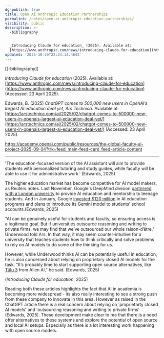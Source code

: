 ```yaml
---
dg-publish: true
title: Open Ai Anthropic Education Partnerships
permalink: /notes/open-ai-anthropic-education-partnerships/
visibility: public
description: >-
  -bibliography


  _Introducing Claude for education_ (2025). Available at:
  [https://www.anthropic.com/news/introducing-claude-for-education](https://www.anthropic.
updated: '2025-10-20T22:34:14.464Z'
---
```

[[-bibliography]]

_Introducing Claude for education_ (2025). Available at: [https://www.anthropic.com/news/introducing-claude-for-education](https://www.anthropic.com/news/introducing-claude-for-education) (Accessed: 23 April 2025).

Edwards, B. (2025) _ChatGPT comes to 500,000 new users in OpenAI’s largest AI education deal yet_, _Ars Technica_. Available at: [https://arstechnica.com/ai/2025/02/chatgpt-comes-to-500000-new-users-in-openais-largest-ai-education-deal-yet/](https://arstechnica.com/ai/2025/02/chatgpt-comes-to-500000-new-users-in-openais-largest-ai-education-deal-yet/) (Accessed: 23 April 2025).

https://academy.openai.com/public/resources/the-global-faculty-ai-project-2025-09-04?trk=feed_main-feed-card_feed-article-content

---

'The education-focused version of the AI assistant will aim to provide students with personalized tutoring and study guides, while faculty will be able to use it for administrative work.' (Edwards, 2025)

The higher education market has become competitive for AI model makers, as Reuters notes. Last November, Google's DeepMind division [partnered with a London university](https://www.reuters.com/technology/artificial-intelligence/british-pm-opens-google-backed-ai-campus-inspire-students-2024-11-27/) to provide AI education and mentorship to teenage students. And in January, Google [invested $120 million](https://www.reuters.com/technology/artificial-intelligence/google-pushes-global-agenda-educate-workers-lawmakers-ai-2025-01-25/) in AI education programs and plans to introduce its Gemini model to students' school accounts.(Edwards, 2025) 

"AI can be genuinely useful for students and faculty, so ensuring access is a legitimate goal. But if universities outsource reasoning and writing to private firms, we may find that we’ve outsourced our whole raison-d’être," Underwood told Ars. In that way, it may seem counter-intuitive for a university that teaches students how to think critically and solve problems to rely on AI models to do some of the thinking for us.

However, while Underwood thinks AI can be potentially useful in education, he is also concerned about relying on proprietary closed AI models for the task. "It’s probably time to start supporting open source alternatives, like [Tülu 3](https://allenai.org/blog/tulu-3) from Allen AI," he said. (Edwards, 2025) 

(_Introducing Claude for education_, 2025)

Reading both these articles highlights the fact that AI in academia is becoming more widespread - its also really interesting to see a strong push from these company to innovate in this area. However as raised in the ChatGPT article there is a real concern about relying on 'proprietarty closed AI models' and 'outsourcing reasoning and writing to private firms' (Edwards, 2025). These development make clear to me that there is a need  offer alternatives to these systems and explore the potential of open source and local AI setups. Especially as there is a lot interesting work happening with open source models.

